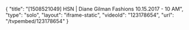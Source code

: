 {
    "title": "[1508521049] HSN | Diane Gilman Fashions 10.15.2017 - 10 AM",
    "type": "solo",
    "layout": "iframe-static",
    "videoId": "123178654",
    "url": "\/tvpembed\/123178654"
}